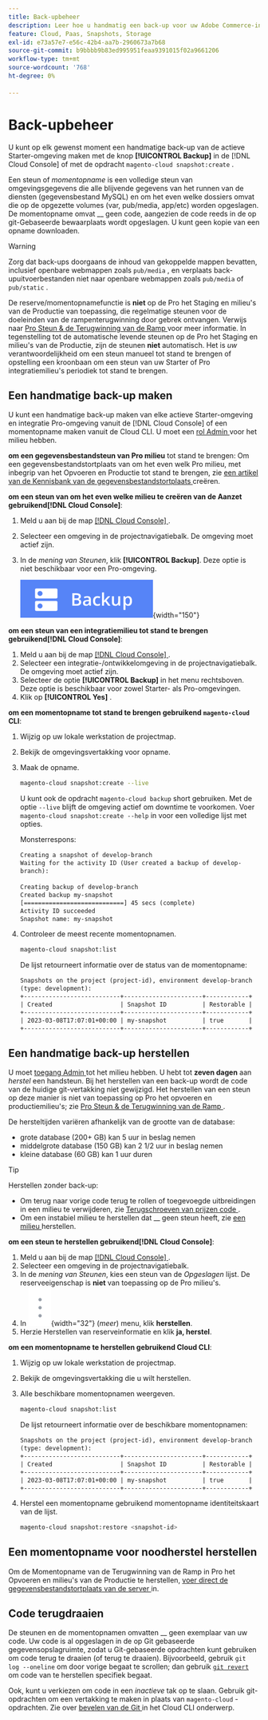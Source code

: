 ```yaml
---
title: Back-upbeheer
description: Leer hoe u handmatig een back-up voor uw Adobe Commerce-infrastructuurproject in de cloud kunt maken en herstellen.
feature: Cloud, Paas, Snapshots, Storage
exl-id: e73a57e7-e56c-42b4-aa7b-2960673a7b68
source-git-commit: b9bbbb9b83ed995951feaa9391015f02a9661206
workflow-type: tm+mt
source-wordcount: '768'
ht-degree: 0%

---
```


# Back-upbeheer

U kunt op elk gewenst moment een handmatige back-up van de actieve Starter-omgeving maken met de knop **[!UICONTROL Backup]** in de [!DNL Cloud Console] of met de opdracht `magento-cloud snapshot:create` .

Een steun of _momentopname_ is een volledige steun van omgevingsgegevens die alle blijvende gegevens van het runnen van de diensten (gegevensbestand MySQL) en om het even welke dossiers omvat die op de opgezette volumes (var, pub/media, app/etc) worden opgeslagen. De momentopname omvat __ geen code, aangezien de code reeds in de op git-Gebaseerde bewaarplaats wordt opgeslagen. U kunt geen kopie van een opname downloaden.

>[!WARNING]
>
>Zorg dat back-ups doorgaans de inhoud van gekoppelde mappen bevatten, inclusief openbare webmappen zoals `pub/media` , en verplaats back-upuitvoerbestanden niet naar openbare webmappen zoals `pub/media` of `pub/static` .

De reserve/momentopnamefunctie is **niet** op de Pro het Staging en milieu&#39;s van de Productie van toepassing, die regelmatige steunen voor de doeleinden van de rampenterugwinning door gebrek ontvangen. Verwijs naar [ Pro Steun &amp; de Terugwinning van de Ramp ](../architecture/pro-architecture.md#backup-and-disaster-recovery) voor meer informatie. In tegenstelling tot de automatische levende steunen op de Pro het Staging en milieu&#39;s van de Productie, zijn de steunen **niet** automatisch. Het is _uw_ verantwoordelijkheid om een steun manueel tot stand te brengen of opstelling een kroonbaan om een steun van uw Starter of Pro integratiemilieu&#39;s periodiek tot stand te brengen.

## Een handmatige back-up maken

U kunt een handmatige back-up maken van elke actieve Starter-omgeving en integratie Pro-omgeving vanuit de [!DNL Cloud Console] of een momentopname maken vanuit de Cloud CLI. U moet een [ rol Admin ](../project/user-access.md) voor het milieu hebben.

**om een gegevensbestandsteun van Pro milieu** tot stand te brengen:
Om een gegevensbestandstortplaats van om het even welk Pro milieu, met inbegrip van het Opvoeren en Productie tot stand te brengen, zie [ een artikel van de Kennisbank van de gegevensbestandstortplaats ](https://experienceleague.adobe.com/nl/docs/commerce-knowledge-base/kb/how-to/create-database-dump-on-cloud) creëren.

**om een steun van om het even welke milieu te creëren van de Aanzet gebruikend[!DNL Cloud Console]**:

1. Meld u aan bij de map [[!DNL Cloud Console] ](https://console.adobecommerce.com) .
1. Selecteer een omgeving in de projectnavigatiebalk. De omgeving moet actief zijn.
1. In de _mening van Steunen_, klik **[!UICONTROL Backup]**. Deze optie is niet beschikbaar voor een Pro-omgeving.

   ![ Steun ](../../assets/button-backup.png){width="150"}

**om een steun van een integratiemilieu tot stand te brengen gebruikend[!DNL Cloud Console]**:

1. Meld u aan bij de map [[!DNL Cloud Console] ](https://console.adobecommerce.com) .
1. Selecteer een integratie-/ontwikkelomgeving in de projectnavigatiebalk. De omgeving moet actief zijn.
1. Selecteer de optie **[!UICONTROL Backup]** in het menu rechtsboven. Deze optie is beschikbaar voor zowel Starter- als Pro-omgevingen.
1. Klik op **[!UICONTROL Yes]** .

**om een momentopname tot stand te brengen gebruikend `magento-cloud` CLI**:

1. Wijzig op uw lokale werkstation de projectmap.
1. Bekijk de omgevingsvertakking voor opname.
1. Maak de opname.

   ```bash
   magento-cloud snapshot:create --live
   ```

   U kunt ook de opdracht `magento-cloud backup` short gebruiken. Met de optie `--live` blijft de omgeving actief om downtime te voorkomen. Voer `magento-cloud snapshot:create --help` in voor een volledige lijst met opties.

   Monsterrespons:

   ```
   Creating a snapshot of develop-branch
   Waiting for the activity ID (User created a backup of develop-branch):
   
   Creating backup of develop-branch
   Created backup my-snapshot
   [============================] 45 secs (complete)
   Activity ID succeeded
   Snapshot name: my-snapshot
   ```

1. Controleer de meest recente momentopnamen.

   ```bash
   magento-cloud snapshot:list
   ```

   De lijst retourneert informatie over de status van de momentopname:

   ```
   Snapshots on the project (project-id), environment develop-branch (type: development):
   +---------------------------+----------------------+------------+
   | Created                   | Snapshot ID          | Restorable |
   +---------------------------+----------------------+------------+
   | 2023-03-08T17:07:01+00:00 | my-snapshot          | true       |
   +---------------------------+----------------------+------------+
   ```

## Een handmatige back-up herstellen

U moet [ toegang Admin ](../project/user-access.md) tot het milieu hebben. U hebt tot **zeven dagen** aan _herstel_ een handsteun. Bij het herstellen van een back-up wordt de code van de huidige git-vertakking niet gewijzigd. Het herstellen van een steun op deze manier is niet van toepassing op Pro het opvoeren en productiemilieu&#39;s; zie [ Pro Steun &amp; de Terugwinning van de Ramp ](../architecture/pro-architecture.md#backup-and-disaster-recovery).

De hersteltijden variëren afhankelijk van de grootte van de database:

- grote database (200+ GB) kan 5 uur in beslag nemen
- middelgrote database (150 GB) kan 2 1/2 uur in beslag nemen
- kleine database (60 GB) kan 1 uur duren

>[!TIP]
>
>Herstellen zonder back-up:
>
>- Om terug naar vorige code terug te rollen of toegevoegde uitbreidingen in een milieu te verwijderen, zie [ Terugschroeven van prijzen code ](#roll-back-code).
>- Om een instabiel milieu te herstellen dat __ geen steun heeft, zie [ een milieu ](../development/restore-environment.md) herstellen.

**om een steun te herstellen gebruikend[!DNL Cloud Console]**:

1. Meld u aan bij de map [[!DNL Cloud Console] ](https://console.adobecommerce.com) .
1. Selecteer een omgeving in de projectnavigatiebalk.
1. In de _mening van Steunen_, kies een steun van de _Opgeslagen_ lijst. De reserveeigenschap is **niet** van toepassing op de Pro milieu&#39;s.
1. In ![ Meer ](../../assets/icon-more.png){width="32"} (_meer_) menu, klik **herstellen**.
1. Herzie Herstellen van reserveinformatie en klik **ja, herstel**.

**om een momentopname te herstellen gebruikend Cloud CLI**:

1. Wijzig op uw lokale werkstation de projectmap.
1. Bekijk de omgevingsvertakking die u wilt herstellen.
1. Alle beschikbare momentopnamen weergeven.

   ```bash
   magento-cloud snapshot:list
   ```

   De lijst retourneert informatie over de beschikbare momentopnamen:

   ```
   Snapshots on the project (project-id), environment develop-branch (type: development):
   +---------------------------+----------------------+------------+
   | Created                   | Snapshot ID          | Restorable |
   +---------------------------+----------------------+------------+
   | 2023-03-08T17:07:01+00:00 | my-snapshot          | true       |
   +---------------------------+----------------------+------------+
   ```

1. Herstel een momentopname gebruikend momentopname identiteitskaart van de lijst.

   ```bash
   magento-cloud snapshot:restore <snapshot-id>
   ```

## Een momentopname voor noodherstel herstellen

Om de Momentopname van de Terugwinning van de Ramp in Pro het Opvoeren en milieu&#39;s van de Productie te herstellen, [ voer direct de gegevensbestandstortplaats van de server ](https://experienceleague.adobe.com/nl/docs/commerce-knowledge-base/kb/how-to/restore-a-db-snapshot-from-staging-or-production#meth3) in.

## Code terugdraaien

De steunen en de momentopnamen omvatten __ geen exemplaar van uw code. Uw code is al opgeslagen in de op Git gebaseerde gegevensopslagruimte, zodat u Git-gebaseerde opdrachten kunt gebruiken om code terug te draaien (of terug te draaien). Bijvoorbeeld, gebruik `git log --oneline` om door vorige begaat te scrollen; dan gebruik [`git revert` ](https://git-scm.com/docs/git-revert) om code van te herstellen specifiek begaat.

Ook, kunt u verkiezen om code in een _inactieve_ tak op te slaan. Gebruik git-opdrachten om een vertakking te maken in plaats van `magento-cloud` -opdrachten. Zie over [ bevelen van de Git ](../dev-tools/cloud-cli-overview.md#git-commands) in het Cloud CLI onderwerp.
